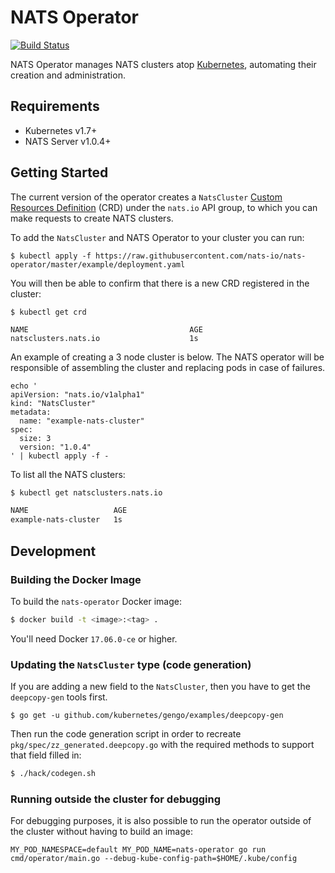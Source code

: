 # NATS Operator

[![Build Status](https://travis-ci.org/nats-io/nats-operator.svg?branch=master)](https://travis-ci.org/nats-io/nats-operator)

NATS Operator manages NATS clusters atop [Kubernetes][k8s-home], automating their creation and administration.

[k8s-home]: http://kubernetes.io

## Requirements

- Kubernetes v1.7+
- NATS Server v1.0.4+

## Getting Started

The current version of the operator creates a `NatsCluster` [Custom Resources Definition](https://kubernetes.io/docs/tasks/access-kubernetes-api/extend-api-custom-resource-definitions/) (CRD) under the `nats.io` API group, to which you can make requests to create NATS clusters.

To add the `NatsCluster` and NATS Operator to your cluster you can run:

```
$ kubectl apply -f https://raw.githubusercontent.com/nats-io/nats-operator/master/example/deployment.yaml
```

You will then be able to confirm that there is a new CRD registered
in the cluster:

```
$ kubectl get crd

NAME                                    AGE
natsclusters.nats.io                    1s
```

An example of creating a 3 node cluster is below.  The NATS operator will be
responsible of assembling the cluster and replacing pods in case of failures.

```
echo '
apiVersion: "nats.io/v1alpha1"
kind: "NatsCluster"
metadata:
  name: "example-nats-cluster"
spec:
  size: 3
  version: "1.0.4"
' | kubectl apply -f -
```

To list all the NATS clusters:

```sh
$ kubectl get natsclusters.nats.io

NAME                   AGE
example-nats-cluster   1s
```

## Development

### Building the Docker Image

To build the `nats-operator` Docker image:

```sh
$ docker build -t <image>:<tag> .
```

You'll need Docker `17.06.0-ce` or higher.

### Updating the `NatsCluster` type (code generation)

If you are adding a new field to the `NatsCluster`, then you have to
get the `deepcopy-gen` tools first.

```
$ go get -u github.com/kubernetes/gengo/examples/deepcopy-gen
```

Then run the code generation script in order to recreate
`pkg/spec/zz_generated.deepcopy.go` with the required methods to
support that field filled in:

```sh
$ ./hack/codegen.sh
```

### Running outside the cluster for debugging

For debugging purposes, it is also possible to run the operator 
outside of the cluster without having to build an image:

```
MY_POD_NAMESPACE=default MY_POD_NAME=nats-operator go run cmd/operator/main.go --debug-kube-config-path=$HOME/.kube/config
```
